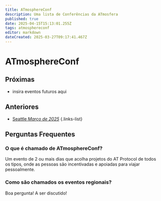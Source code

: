 ```yaml
---
title: ATmosphereConf
description: Uma lista de Conferências da ATmosfera
published: true
date: 2025-04-15T15:13:01.255Z
tags: atmosphereconf
editor: markdown
dateCreated: 2025-03-27T09:17:41.467Z
---
```


# ATmosphereConf

## Próximas

* insira eventos futuros aqui

## Anteriores

* [Seattle *Março de 2025*](/atmosphereconf/seattle2025/)
{.links-list}

## Perguntas Frequentes


### O que é chamado de ATmosphereConf?

Um evento de 2 ou mais dias que acolha projetos do AT Protocol de todos os tipos, onde as pessoas são incentivadas e apoiadas para viajar pessoalmente.

### Como são chamados os eventos regionais?

Boa pergunta! A ser discutido!